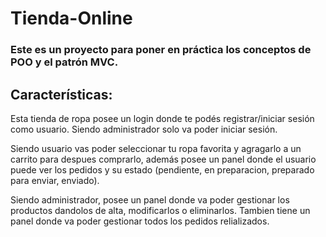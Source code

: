 # Tienda-Online

### Este es un proyecto para poner en práctica los conceptos de POO y el patrón MVC.

## Características:
Esta tienda de ropa posee un login donde te podés registrar/iniciar sesión como usuario. Siendo administrador solo va poder iniciar sesión.

Siendo usuario vas poder seleccionar tu ropa favorita y agragarlo a un carrito para despues comprarlo, además posee un panel donde el usuario puede ver los pedidos y su estado (pendiente, en preparacion, preparado para enviar, enviado).

Siendo administrador, posee un panel donde va poder gestionar los productos dandolos de alta, modificarlos o eliminarlos. Tambien tiene un panel donde va poder gestionar todos los pedidos relializados.
